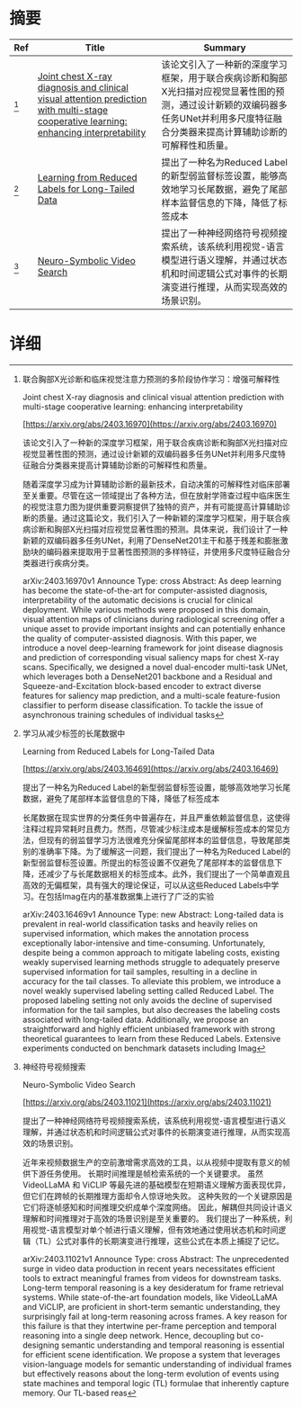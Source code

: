 # 摘要

| Ref | Title | Summary |
| --- | --- | --- |
| [^1] | [Joint chest X-ray diagnosis and clinical visual attention prediction with multi-stage cooperative learning: enhancing interpretability](https://arxiv.org/abs/2403.16970) | 该论文引入了一种新的深度学习框架，用于联合疾病诊断和胸部X光扫描对应视觉显著性图的预测，通过设计新颖的双编码器多任务UNet并利用多尺度特征融合分类器来提高计算辅助诊断的可解释性和质量。 |
| [^2] | [Learning from Reduced Labels for Long-Tailed Data](https://arxiv.org/abs/2403.16469) | 提出了一种名为Reduced Label的新型弱监督标签设置，能够高效地学习长尾数据，避免了尾部样本监督信息的下降，降低了标签成本 |
| [^3] | [Neuro-Symbolic Video Search](https://arxiv.org/abs/2403.11021) | 提出了一种神经网络符号视频搜索系统，该系统利用视觉-语言模型进行语义理解，并通过状态机和时间逻辑公式对事件的长期演变进行推理，从而实现高效的场景识别。 |

# 详细

[^1]: 联合胸部X光诊断和临床视觉注意力预测的多阶段协作学习：增强可解释性

    Joint chest X-ray diagnosis and clinical visual attention prediction with multi-stage cooperative learning: enhancing interpretability

    [https://arxiv.org/abs/2403.16970](https://arxiv.org/abs/2403.16970)

    该论文引入了一种新的深度学习框架，用于联合疾病诊断和胸部X光扫描对应视觉显著性图的预测，通过设计新颖的双编码器多任务UNet并利用多尺度特征融合分类器来提高计算辅助诊断的可解释性和质量。

    

    随着深度学习成为计算辅助诊断的最新技术，自动决策的可解释性对临床部署至关重要。尽管在这一领域提出了各种方法，但在放射学筛查过程中临床医生的视觉注意力图为提供重要洞察提供了独特的资产，并有可能提高计算辅助诊断的质量。通过这篇论文，我们引入了一种新颖的深度学习框架，用于联合疾病诊断和胸部X光扫描对应视觉显著性图的预测。具体来说，我们设计了一种新颖的双编码器多任务UNet，利用了DenseNet201主干和基于残差和膨胀激励块的编码器来提取用于显著性图预测的多样特征，并使用多尺度特征融合分类器进行疾病分类。

    arXiv:2403.16970v1 Announce Type: cross  Abstract: As deep learning has become the state-of-the-art for computer-assisted diagnosis, interpretability of the automatic decisions is crucial for clinical deployment. While various methods were proposed in this domain, visual attention maps of clinicians during radiological screening offer a unique asset to provide important insights and can potentially enhance the quality of computer-assisted diagnosis. With this paper, we introduce a novel deep-learning framework for joint disease diagnosis and prediction of corresponding visual saliency maps for chest X-ray scans. Specifically, we designed a novel dual-encoder multi-task UNet, which leverages both a DenseNet201 backbone and a Residual and Squeeze-and-Excitation block-based encoder to extract diverse features for saliency map prediction, and a multi-scale feature-fusion classifier to perform disease classification. To tackle the issue of asynchronous training schedules of individual tasks
    
[^2]: 学习从减少标签的长尾数据中

    Learning from Reduced Labels for Long-Tailed Data

    [https://arxiv.org/abs/2403.16469](https://arxiv.org/abs/2403.16469)

    提出了一种名为Reduced Label的新型弱监督标签设置，能够高效地学习长尾数据，避免了尾部样本监督信息的下降，降低了标签成本

    

    长尾数据在现实世界的分类任务中普遍存在，并且严重依赖监督信息，这使得注释过程异常耗时且费力。然而，尽管减少标注成本是缓解标签成本的常见方法，但现有的弱监督学习方法很难充分保留尾部样本的监督信息，导致尾部类别的准确率下降。为了缓解这一问题，我们提出了一种名为Reduced Label的新型弱监督标签设置。所提出的标签设置不仅避免了尾部样本的监督信息下降，还减少了与长尾数据相关的标签成本。此外，我们提出了一个简单直观且高效的无偏框架，具有强大的理论保证，可以从这些Reduced Labels中学习。在包括Imag在内的基准数据集上进行了广泛的实验

    arXiv:2403.16469v1 Announce Type: new  Abstract: Long-tailed data is prevalent in real-world classification tasks and heavily relies on supervised information, which makes the annotation process exceptionally labor-intensive and time-consuming. Unfortunately, despite being a common approach to mitigate labeling costs, existing weakly supervised learning methods struggle to adequately preserve supervised information for tail samples, resulting in a decline in accuracy for the tail classes. To alleviate this problem, we introduce a novel weakly supervised labeling setting called Reduced Label. The proposed labeling setting not only avoids the decline of supervised information for the tail samples, but also decreases the labeling costs associated with long-tailed data. Additionally, we propose an straightforward and highly efficient unbiased framework with strong theoretical guarantees to learn from these Reduced Labels. Extensive experiments conducted on benchmark datasets including Imag
    
[^3]: 神经符号视频搜索

    Neuro-Symbolic Video Search

    [https://arxiv.org/abs/2403.11021](https://arxiv.org/abs/2403.11021)

    提出了一种神经网络符号视频搜索系统，该系统利用视觉-语言模型进行语义理解，并通过状态机和时间逻辑公式对事件的长期演变进行推理，从而实现高效的场景识别。

    

    近年来视频数据生产的空前激增需求高效的工具，以从视频中提取有意义的帧供下游任务使用。 长期时间推理是帧检索系统的一个关键要求。 虽然 VideoLLaMA 和 ViCLIP 等最先进的基础模型在短期语义理解方面表现优异，但它们在跨帧的长期推理方面却令人惊讶地失败。 这种失败的一个关键原因是它们将逐帧感知和时间推理交织成单个深度网络。 因此，解耦但共同设计语义理解和时间推理对于高效的场景识别是至关重要的。 我们提出了一种系统，利用视觉-语言模型对单个帧进行语义理解，但有效地通过使用状态机和时间逻辑（TL）公式对事件的长期演变进行推理，这些公式在本质上捕捉了记忆。

    arXiv:2403.11021v1 Announce Type: cross  Abstract: The unprecedented surge in video data production in recent years necessitates efficient tools to extract meaningful frames from videos for downstream tasks. Long-term temporal reasoning is a key desideratum for frame retrieval systems. While state-of-the-art foundation models, like VideoLLaMA and ViCLIP, are proficient in short-term semantic understanding, they surprisingly fail at long-term reasoning across frames. A key reason for this failure is that they intertwine per-frame perception and temporal reasoning into a single deep network. Hence, decoupling but co-designing semantic understanding and temporal reasoning is essential for efficient scene identification. We propose a system that leverages vision-language models for semantic understanding of individual frames but effectively reasons about the long-term evolution of events using state machines and temporal logic (TL) formulae that inherently capture memory. Our TL-based reas
    

